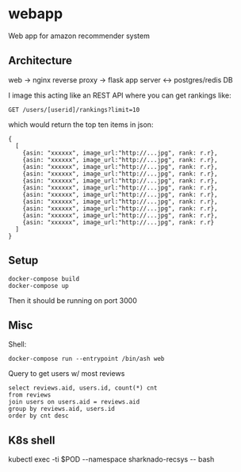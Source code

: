 # webapp
Web app for amazon recommender system

## Architecture

web -> nginx reverse proxy -> flask app server <-> postgres/redis DB

I image this acting like an REST API where you can get rankings like:

```
GET /users/[userid]/rankings?limit=10
```

which would return the top ten items in json:

```
{
  [
    {asin: "xxxxxx", image_url:"http://...jpg", rank: r.r},
    {asin: "xxxxxx", image_url:"http://...jpg", rank: r.r},
    {asin: "xxxxxx", image_url:"http://...jpg", rank: r.r},
    {asin: "xxxxxx", image_url:"http://...jpg", rank: r.r},
    {asin: "xxxxxx", image_url:"http://...jpg", rank: r.r},
    {asin: "xxxxxx", image_url:"http://...jpg", rank: r.r},
    {asin: "xxxxxx", image_url:"http://...jpg", rank: r.r},
    {asin: "xxxxxx", image_url:"http://...jpg", rank: r.r},
    {asin: "xxxxxx", image_url:"http://...jpg", rank: r.r},
    {asin: "xxxxxx", image_url:"http://...jpg", rank: r.r},
    {asin: "xxxxxx", image_url:"http://...jpg", rank: r.r}
  ]
}
```

## Setup

```
docker-compose build
docker-compose up
```

Then it should be running on port 3000

## Misc

Shell:

```
docker-compose run --entrypoint /bin/ash web
```


Query to get users w/ most reviews

```
select reviews.aid, users.id, count(*) cnt
from reviews
join users on users.aid = reviews.aid
group by reviews.aid, users.id
order by cnt desc
```

## K8s shell

kubectl exec -ti $POD --namespace sharknado-recsys -- bash


